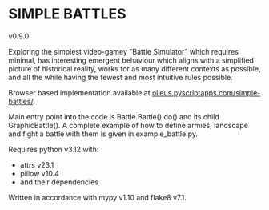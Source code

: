 # SIMPLE BATTLES
v0.9.0

Exploring the simplest video-gamey "Battle Simulator" which requires minimal, has interesting emergent behaviour which aligns with a simplified picture of historical reality, works for as many different contexts as possible, and all the while having the fewest and most intuitive rules possible.

Browser based implementation available at [olleus.pyscriptapps.com/simple-battles/](olleus.pyscriptapps.com/simple-battles/).

Main entry point into the code is Battle.Battle().do() and its child GraphicBattle(). A complete example of how to define armies, landscape and fight a battle with them is given in example_battle.py.

Requires python v3.12 with:
* attrs v23.1
* pillow v10.4
* and their dependencies

Written in accordance with mypy v1.10 and flake8 v7.1.
